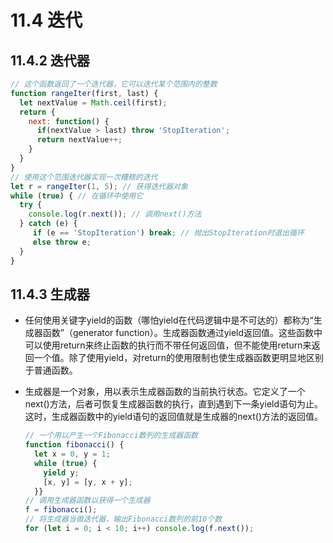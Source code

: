 # 11.4 迭代
## 11.4.2 迭代器
```javascript
// 这个函数返回了一个迭代器，它可以迭代某个范围内的整数
function rangeIter(first, last) {
  let nextValue = Math.ceil(first);
  return {
    next: function() {
      if(nextValue > last) throw 'StopIteration';
      return nextValue++;
    }
  }
}
// 使用这个范围迭代器实现一次糟糕的迭代
let r = rangeIter(1, 5); // 获得迭代器对象
while (true) { // 在循环中使用它   
  try {        
    console.log(r.next()); // 调用next()方法    
  } catch (e) {        
     if (e == 'StopIteration') break; // 抛出StopIteration时退出循环        
     else throw e;    
  }
}
```

## 11.4.3 生成器
- 任何使用关键字yield的函数（哪怕yield在代码逻辑中是不可达的）都称为“生成器函数”（generator function）。生成器函数通过yield返回值。这些函数中可以使用return来终止函数的执行而不带任何返回值，但不能使用return来返回一个值。除了使用yield，对return的使用限制也使生成器函数更明显地区别于普通函数。
- 生成器是一个对象，用以表示生成器函数的当前执行状态。它定义了一个next()方法，后者可恢复生成器函数的执行，直到遇到下一条yield语句为止。这时，生成器函数中的yield语句的返回值就是生成器的next()方法的返回值。

  ```javascript
  // 一个用以产生一个Fibonacci数列的生成器函数
  function fibonacci() {    
    let x = 0, y = 1;    
    while (true) {        
      yield y;        
      [x, y] = [y, x + y];    
    }}
  // 调用生成器函数以获得一个生成器
  f = fibonacci();
  // 将生成器当做迭代器，输出Fibonacci数列的前10个数
  for (let i = 0; i < 10; i++) console.log(f.next());
  ```